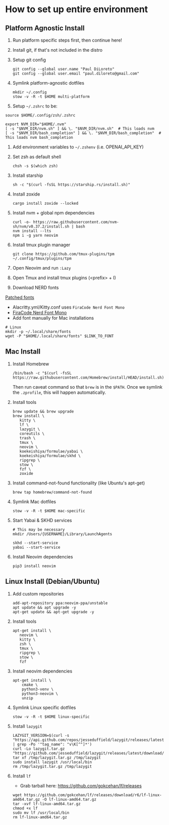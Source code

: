 # How to set up entire environment

## Platform Agnostic Install

1. Run platform specific steps first, then continue here!

1. Install git, if that's not included in the distro

1. Setup git config

    ```
    git config --global user.name "Paul DiLoreto"
    git config --global user.email "paul.diloreto@gmail.com"
    ```

1. Symlink platform-agnostic dotfiles

    ```
    mkdir ~/.config
    stow -v -R -t $HOME multi-platform
    ```

1. Setup `~/.zshrc` to be:

```
source $HOME/.config/zsh/.zshrc

export NVM_DIR="$HOME/.nvm"
[ -s "$NVM_DIR/nvm.sh" ] && \. "$NVM_DIR/nvm.sh"  # This loads nvm
[ -s "$NVM_DIR/bash_completion" ] && \. "$NVM_DIR/bash_completion"  # This loads nvm bash_completion
```

1. Add environment variables to `~/.zshenv` (i.e. OPENAI_API_KEY)

1. Set zsh as default shell

    ```
    chsh -s $(which zsh)
    ```

1. Install starship

    ```
    sh -c "$(curl -fsSL https://starship.rs/install.sh)"
    ```

1. Install zoxide

    ```
    cargo install zoxide --locked
    ```

1. Install nvm + global npm dependencies

    ```
    curl -o- https://raw.githubusercontent.com/nvm-sh/nvm/v0.37.2/install.sh | bash
    nvm install --lts
    npm i -g yarn neovim
    ```

1. Install tmux plugin manager

    ```
    git clone https://github.com/tmux-plugins/tpm ~/.config/tmux/plugins/tpm
    ```

1. Open Neovim and run `:Lazy`

1. Open Tmux and install tmux plugins (\<prefix\> + I)

1. Download NERD fonts

[Patched fonts](https://github.com/ryanoasis/nerd-fonts/raw/master/patched-fonts)

-   Alacritty.yml/Kitty.conf uses `FiraCode Nerd Font Mono`
-   [FiraCode Nerd Font Mono](https://github.com/ryanoasis/nerd-fonts/blob/master/patched-fonts/FiraCode/Regular/FiraCodeNerdFontMono-Regular.ttf)
-   Add font manually for Mac installations

```
# Linux
mkdir -p ~/.local/share/fonts
wget -P "$HOME/.local/share/fonts" $LINK_TO_FONT
```

## Mac Install

1. Install Homebrew

    ```
    /bin/bash -c "$(curl -fsSL https://raw.githubusercontent.com/Homebrew/install/HEAD/install.sh)"
    ```

    Then run caveat command so that `brew` is in the `$PATH`. Once we symlink the `.zprofile`, this will happen automatically.

1. Install tools

    ```
    brew update && brew upgrade
    brew install \
       kitty \
       lf \
       lazygit \
       coreutils \
       trash \
       tmux \
       neovim \
       koekeishiya/formulae/yabai \
       koekeishiya/formulae/skhd \
       ripgrep \
       stow \
       fzf \
       zoxide
    ```

1. Install command-not-found functionality (like Ubuntu's apt-get)

    ```
    brew tap homebrew/command-not-found
    ```

1. Symlink Mac dotfiles

    ```
    stow -v -R -t $HOME mac-specific
    ```

1. Start Yabai & SKHD services

    ```
    # This may be necessary
    mkdir /Users/{USERNAME}/Library/LaunchAgents

    skhd --start-service
    yabai --start-service
    ```

1. Install Neovim dependencies

    ```
    pip3 install neovim
    ```

## Linux Install (Debian/Ubuntu)

1. Add custom repositories

    ```
    add-apt-repository ppa:neovim-ppa/unstable
    apt update && apt upgrade -y
    apt-get update && apt-get upgrade -y
    ```

1. Install tools

    ```
    apt-get install \
       neovim \
       kitty \
       zsh \
       tmux \
       ripgrep \
       stow \
       fzf
    ```

1. Install neovim dependencies

    ```
    apt-get install \
        cmake \
        python3-venv \
        python3-neovim \
        unzip
    ```

1. Symlink Linux specific dotfiles

    ```
    stow -v -R -t $HOME linux-specific
    ```

1. Install `lazygit`

    ```
    LAZYGIT_VERSION=$(curl -s "https://api.github.com/repos/jesseduffield/lazygit/releases/latest" | grep -Po '"tag_name": "v\K[^"]*')
    curl -Lo lazygit.tar.gz "https://github.com/jesseduffield/lazygit/releases/latest/download/lazygit_${LAZYGIT_VERSION}_Linux_x86_64.tar.gz"
    tar xf /tmp/lazygit.tar.gz /tmp/lazygit
    sudo install lazygit /usr/local/bin
    rm /tmp/lazygit.tar.gz /tmp/lazygit
    ```

1. Install `lf`

    - Grab tarball here: https://github.com/gokcehan/lf/releases

    ```
    wget https://github.com/gokcehan/lf/releases/download/r6/lf-linux-amd64.tar.gz -O lf-linux-amd64.tar.gz
    tar -xvf lf-linux-amd64.tar.gz
    chmod +x lf
    sudo mv lf /usr/local/bin
    rm lf-linux-amd64.tar.gz
    ```

